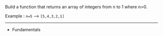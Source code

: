 Build a function that returns an array of integers from n to 1 where n>0.

Example : `n=5` --> `[5,4,3,2,1]`

---

- Fundamentals

